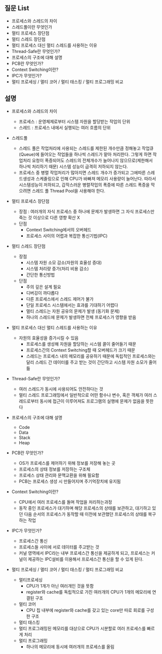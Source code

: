 ## 질문 List

- 프로세스와 스레드의 차이
- 스레드풀이란 무엇인가
- 멀티 프로세스 장단점
- 멀티 스레드 장단점
- 멀티 프로세스 대신 멀티 스레드를 사용하는 이유
- Thread-Safe란 무엇인가?
- 프로세스의 구조에 대해 설명
- PCB란 무엇인가?
- Context Switching이란?
- IPC가 무엇인가?
- 멀티 프로세싱 / 멀티 코어 / 멀티 태스킹 / 멀티 프로그래밍 비교

## 설명

- 프로세스와 스레드의 차이

  - 프로세스 : 운영체제로부터 시스템 자원을 할당받는 작업의 단위
  - 스레드 : 프로세스 내에서 실행되는 여러 흐름의 단위

- 스레드풀

  - 스레드 풀은 작업처리에 사용되는 스레드를 제한된 개수만큼 정해놓고 작업큐 (Queue)에 들어오는 작업들을 하나씩 스레드가 맡아 처리한다. 그렇게 하면 작업처리 요청이 폭증되어도 스레드의 전체개수가 늘어나지 않으므로(제한해서 하나씩 처리하기 때문) 시스템 성능이 급격히 저하되지 않는다.
  - 프로세스 중 병렬 작업처리가 많아지면 스레드 개수가 증가되고 그에따른 스레드생성과 스케줄링으로 인해 CPU가 바빠져 메모리 사용량이 늘어난다. 따라서 시스템성능이 저하되고, 갑작스러운 병렬작업의 폭증에 따른 스레드 폭증을 막으려면 스레드 풀 Thread Pool을 사용해야 한다.

- 멀티 프로세스 장단점

  - 장점 : 여러개의 자식 프로세스 중 하나에 문제가 발생하면 그 자식 프로세스만 죽는 것 이상으로 다른 영향 확산 X
  - 단점
    - Context Switching에서의 오버헤드
    - 프로세스 사이의 어렵과 복잡한 통신기법(IPC)

- 멀티 스레드 장단점

  - 장점
    - 시스템 자원 소모 감소(자원의 효율성 증대)
    - 시스템 처리량 증가(처리 비용 감소)
    - 간단한 통신방법
  - 단점
    - 주의 깊은 설계 필요
    - 디버깅이 까다롭다
    - 다른 프로세스에서 스레드 제어가 불가
    - 단일 프로세스 시스템에서는 효과를 기대하기 어렵다
    - 멀티 스레드는 자원 공유의 문제가 발생 (동기화 문제)
    - 하나의 스레드에 문제가 발생하면 전체 프로세스가 영향을 받음

- 멀티 프로세스 대신 멀티 스레드를 사용하는 이유

  - 자원의 효율성을 증가시킬 수 있음
    - 프로세스를 생성해 자원을 할당하는 시스템 콜이 줄어들기 때문
    - 프로세스간의 Context Switching할 때 오버헤드가 크기 때문
    - 스레드는 프로세스 내의 메모리를 공유하기 때문에 독립적인 프로세스와는 달리 스레드 간 데이터를 주고 받는 것이 간단하고 시스템 자원 소모가 줄어듦

- Thread-Safe란 무엇인가?

  - 여러 스레드가 동시에 사용되어도 안전하다는 것
  - 멀티 스레드 프로그래밍에서 일반적으로 어떤 함수나 변수, 혹은 객체가 여러 스레드로부터 동시에 접근이 이루어져도 프로그램의 실행에 문제가 없음을 뜻한다

- 프로세스의 구조에 대해 설명

  - Code
  - Data
  - Stack
  - Heap

- PCB란 무엇인가?

  - OS가 프로세스를 제어하기 위해 정보를 저장해 놓는 곳
  - 프로세스의 상태 정보를 저장하는 구조체
  - 프로세스 상태 관리와 문맥교환을 위해 필요함
  - PCB는 프로세스 생성 시 만들어지며 주기억장치에 유지됨

- Context Switching이란?

  - CPU에서 여러 프로세스를 돌며 작업을 처리하는과정
  - 동작 중인 프로세스가 대기하며 해당 프로세스의 상태를 보관하고, 대기하고 있던 다음 순서의 프로세스가 동작할 때 이전에 보관했던 프로세스의 상태를 복구하는 작업

- IPC가 무엇인가?

  - 프로세스간 통신
  - 프로세스들 사이에 서로 데이터를 주고받는 것
  - 커널 영역에서 IPC라는 내부 프로세스간 통신을 제공하게 되고, 프로세스는 커널이 제공하는 IPC설비를 이용해서 프로세스간 통신을 할 수 있게 된다.

- 멀티 프로세싱 / 멀티 코어 / 멀티 태스킹 / 멀티 프로그래밍 비교
  - 멀티프로세싱
    - CPU가 1개가 아닌 여러개인 것을 뜻함
    - register와 cache를 독립적으로 가진 여러개의 CPU가 1개의 메모리에 연결된 구조
  - 멀티 코어
    - CPU 칩 내부에 register와 cache를 갖고 있는 core만 따로 회로를 구성한 구조
  - 멀티 태스킹
  - 멀티 프로그래밍된 메모리를 대상으로 CPU가 시분할로 여러 프로세스를 빠르게 처리
  - 멀티 프로그래밍
    - 하나의 메모리에 동시에 여러개의 프로세스를 올림
